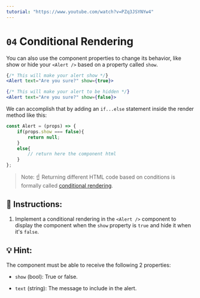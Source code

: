 ```yaml
---
tutorial: "https://www.youtube.com/watch?v=PZq3JSYNYw4"
---
```


# `04` Conditional Rendering

You can also use the component properties to change its behavior, like show or hide your `<Alert />` based on a property called `show`.

```jsx
{/* This will make your alert show */}
<Alert text="Are you sure?" show={true}>

{/* This will make your alert to be hidden */}
<Alert text="Are you sure?" show={false}>
```

We can accomplish that by adding an `if...else` statement inside the render method like this:

```jsx
const Alert = (props) => {
    if(props.show === false){
        return null;
    }
    else{
        // return here the component html
    }
};
```

> Note: ☝️ Returning different HTML code based on conditions is formally called [conditional rendering](https://react.dev/learn/conditional-rendering).

##  📝 Instructions:

1. Implement a conditional rendering in the `<Alert />` component to display the component when the `show` property is `true` and hide it when it's `false`.

## 💡 Hint: 

The component must be able to receive the following 2 properties:

+ `show` (bool): True or false.

+ `text` (string): The message to include in the alert.
